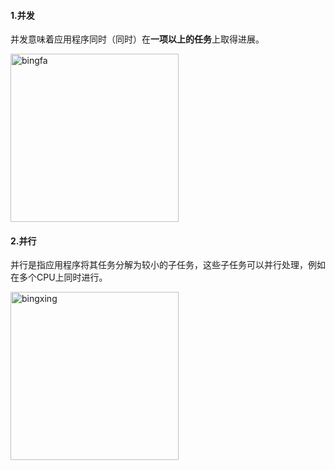 #### 1.并发

并发意味着应用程序同时（同时）在**一项以上的任务**上取得进展。

<img width="269" alt="bingfa" src="https://user-images.githubusercontent.com/17560388/146725977-ab295318-7763-4b01-8187-b02bb732bd60.png">


#### 2.并行

并行是指应用程序将其任务分解为较小的子任务，这些子任务可以并行处理，例如在多个CPU上同时进行。

<img width="269" alt="bingxing" src="https://user-images.githubusercontent.com/17560388/146725511-3daaa9a3-190e-4e3b-9972-01b89a438f73.png">
